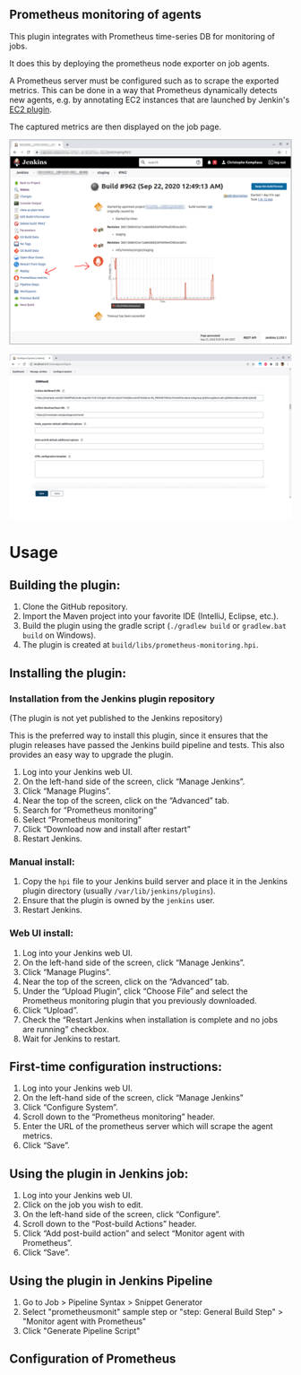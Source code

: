 Prometheus monitoring of agents
-------------------------------

This plugin integrates with Prometheus time-series DB for monitoring of jobs.

It does this by deploying the prometheus node exporter on job agents.

A Prometheus server must be configured such as to scrape the exported metrics. This can be done in a way that Prometheus dynamically detects new agents, e.g. by annotating EC2 instances that are launched by Jenkin's [EC2 plugin](https://plugins.jenkins.io/ec2/).

The captured metrics are then displayed on the job page.

![main-job-page](images/main-page.png)

![configuration](images/configuration.png)

Usage
=====

## Building the plugin:

1. Clone the GitHub repository.
2. Import the Maven project into your favorite IDE (IntelliJ, Eclipse, etc.).
3. Build the plugin using the gradle script (`./gradlew build` or `gradlew.bat build` on Windows).
4. The plugin is created at `build/libs/prometheus-monitoring.hpi`.

## Installing the plugin:

### Installation from the Jenkins plugin repository

(The plugin is not yet published to the Jenkins repository)

This is the preferred way to install this plugin, since it ensures that the plugin releases have passed the Jenkins build pipeline and tests. This also provides an easy way to upgrade the plugin.

1. Log into your Jenkins web UI.
2. On the left-hand side of the screen, click “Manage Jenkins”.
3. Click “Manage Plugins”.
4. Near the top of the screen, click on the “Advanced” tab.
5. Search for “Prometheus monitoring”
6. Select “Prometheus monitoring”
7. Click “Download now and install after restart”
8. Restart Jenkins.

### Manual install:

1. Copy the `hpi` file to your Jenkins build server and place it in the Jenkins plugin directory (usually `/var/lib/jenkins/plugins`).
2. Ensure that the plugin is owned by the `jenkins` user.
3. Restart Jenkins.

### Web UI install:

1. Log into your Jenkins web UI.
2. On the left-hand side of the screen, click “Manage Jenkins”.
3. Click “Manage Plugins”.
4. Near the top of the screen, click on the “Advanced” tab.
5. Under the “Upload Plugin”, click “Choose File” and select the Prometheus monitoring plugin that you previously downloaded.
6. Click “Upload”.
7. Check the “Restart Jenkins when installation is complete and no jobs are running” checkbox.
8. Wait for Jenkins to restart.

## First-time configuration instructions:

1. Log into your Jenkins web UI.
2. On the left-hand side of the screen, click “Manage Jenkins”
3. Click “Configure System”.
4. Scroll down to the “Prometheus monitoring” header.
5. Enter the URL of the prometheus server which will scrape the agent metrics.
6. Click “Save”.

## Using the plugin in Jenkins job:

1. Log into your Jenkins web UI.
2. Click on the job you wish to edit.
3. On the left-hand side of the screen, click “Configure”.
4. Scroll down to the “Post-build Actions” header.
5. Click “Add post-build action” and select “Monitor agent with Prometheus”.
6.  Click “Save”.

## Using the plugin in Jenkins Pipeline

1. Go to Job > Pipeline Syntax > Snippet Generator
2. Select "prometheusmonit" sample step or "step: General Build Step" > "Monitor agent with Prometheus"
3. Click "Generate Pipeline Script"

## Configuration of Prometheus

